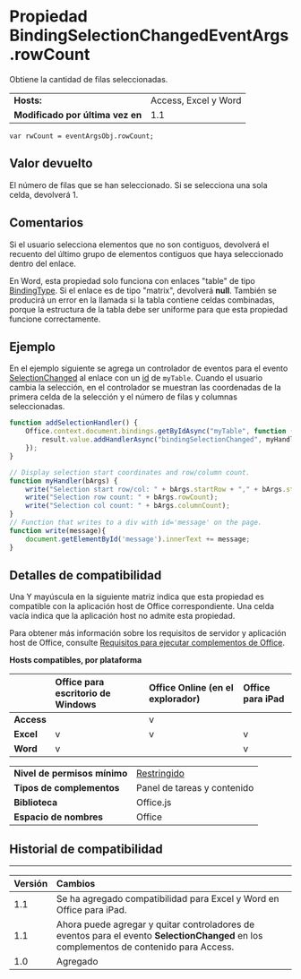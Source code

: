 
# Propiedad BindingSelectionChangedEventArgs.rowCount
Obtiene la cantidad de filas seleccionadas.

|||
|:-----|:-----|
|**Hosts:**|Access, Excel y Word|
|**Modificado por última vez en**|1.1|

```
var rwCount = eventArgsObj.rowCount;
```


## Valor devuelto

El número de filas que se han seleccionado. Si se selecciona una sola celda, devolverá 1.


## Comentarios

Si el usuario selecciona elementos que no son contiguos, devolverá el recuento del último grupo de elementos contiguos que haya seleccionado dentro del enlace. 

En Word, esta propiedad solo funciona con enlaces "table" de tipo [BindingType](../../reference/shared/bindingtype-enumeration.md). Si el enlace es de tipo "matrix", devolverá **null**. También se producirá un error en la llamada si la tabla contiene celdas combinadas, porque la estructura de la tabla debe ser uniforme para que esta propiedad funcione correctamente.


## Ejemplo

En el ejemplo siguiente se agrega un controlador de eventos para el evento [SelectionChanged](../../reference/shared/binding.bindingselectionchangedevent.md) al enlace con un [id](../../reference/shared/binding.id.md) de `myTable`. Cuando el usuario cambia la selección, en el controlador se muestran las coordenadas de la primera celda de la selección y el número de filas y columnas seleccionadas.


```js
function addSelectionHandler() {
    Office.context.document.bindings.getByIdAsync("myTable", function (result) {
        result.value.addHandlerAsync("bindingSelectionChanged", myHandler);
    });
}

// Display selection start coordinates and row/column count.
function myHandler(bArgs) {
    write("Selection start row/col: " + bArgs.startRow + "," + bArgs.startColumn);
    write("Selection row count: " + bArgs.rowCount);
    write("Selection col count: " + bArgs.columnCount);
}
// Function that writes to a div with id='message' on the page.
function write(message){
    document.getElementById('message').innerText += message; 
}
```


## Detalles de compatibilidad


Una Y mayúscula en la siguiente matriz indica que esta propiedad es compatible con la aplicación host de Office correspondiente. Una celda vacía indica que la aplicación host no admite esta propiedad.

Para obtener más información sobre los requisitos de servidor y aplicación host de Office, consulte [Requisitos para ejecutar complementos de Office](../../docs/overview/requirements-for-running-office-add-ins.md).


**Hosts compatibles, por plataforma**


||**Office para escritorio de Windows**|**Office Online (en el explorador)**|**Office para iPad**|
|:-----|:-----|:-----|:-----|
|**Access**||v||
|**Excel**|v|v|v|
|**Word**|v||v|

|||
|:-----|:-----|
|**Nivel de permisos mínimo**|[Restringido](../../docs/develop/requesting-permissions-for-api-use-in-content-and-task-pane-add-ins.md)|
|**Tipos de complementos**|Panel de tareas y contenido|
|**Biblioteca**|Office.js|
|**Espacio de nombres**|Office|

## Historial de compatibilidad



****


|**Versión**|**Cambios**|
|:-----|:-----|
|1.1|Se ha agregado compatibilidad para Excel y Word en Office para iPad.|
|1.1|Ahora puede agregar y quitar controladores de eventos para el evento **SelectionChanged** en los complementos de contenido para Access.|
|1.0|Agregado|
